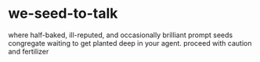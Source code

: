 # we-seed-to-talk
where half-baked, ill-reputed, and occasionally brilliant prompt seeds congregate waiting to get planted deep in your agent.  proceed with caution and fertilizer
